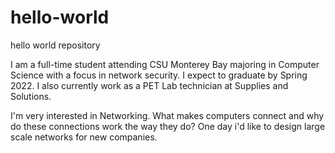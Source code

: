 # hello-world
hello world repository

I am a full-time student attending CSU Monterey Bay majoring in Computer Science with a focus in network security. I expect to graduate by Spring 2022. I also currently work as a PET Lab technician at Supplies and Solutions.

I'm very interested in Networking. What makes computers connect and why do these connections work the way they do? One day i'd like to design large scale networks for new companies.
